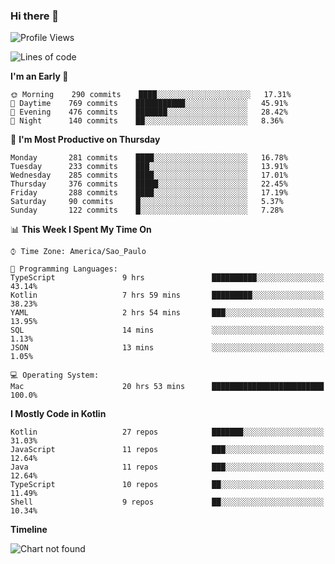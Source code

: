 ### Hi there 👋

<!--
**fernandonogueira/fernandonogueira** is a ✨ _special_ ✨ repository because its `README.md` (this file) appears on your GitHub profile.

Here are some ideas to get you started:

- 🔭 I’m currently working on ...
- 🌱 I’m currently learning ...
- 👯 I’m looking to collaborate on ...
- 🤔 I’m looking for help with ...
- 💬 Ask me about ...
- 📫 How to reach me: ...
- 😄 Pronouns: ...
- ⚡ Fun fact: ...
-->

<!--START_SECTION:waka-->
![Profile Views](http://img.shields.io/badge/Profile%20Views-0-blue)

![Lines of code](https://img.shields.io/badge/From%20Hello%20World%20I%27ve%20Written-591585%20lines%20of%20code-blue)

**I'm an Early 🐤** 

```text
🌞 Morning    290 commits    ████░░░░░░░░░░░░░░░░░░░░░   17.31% 
🌆 Daytime    769 commits    ███████████░░░░░░░░░░░░░░   45.91% 
🌃 Evening    476 commits    ███████░░░░░░░░░░░░░░░░░░   28.42% 
🌙 Night      140 commits    ██░░░░░░░░░░░░░░░░░░░░░░░   8.36%

```
📅 **I'm Most Productive on Thursday** 

```text
Monday       281 commits    ████░░░░░░░░░░░░░░░░░░░░░   16.78% 
Tuesday      233 commits    ███░░░░░░░░░░░░░░░░░░░░░░   13.91% 
Wednesday    285 commits    ████░░░░░░░░░░░░░░░░░░░░░   17.01% 
Thursday     376 commits    █████░░░░░░░░░░░░░░░░░░░░   22.45% 
Friday       288 commits    ████░░░░░░░░░░░░░░░░░░░░░   17.19% 
Saturday     90 commits     █░░░░░░░░░░░░░░░░░░░░░░░░   5.37% 
Sunday       122 commits    █░░░░░░░░░░░░░░░░░░░░░░░░   7.28%

```


📊 **This Week I Spent My Time On** 

```text
⌚︎ Time Zone: America/Sao_Paulo

💬 Programming Languages: 
TypeScript               9 hrs               ██████████░░░░░░░░░░░░░░░   43.14% 
Kotlin                   7 hrs 59 mins       █████████░░░░░░░░░░░░░░░░   38.23% 
YAML                     2 hrs 54 mins       ███░░░░░░░░░░░░░░░░░░░░░░   13.95% 
SQL                      14 mins             ░░░░░░░░░░░░░░░░░░░░░░░░░   1.13% 
JSON                     13 mins             ░░░░░░░░░░░░░░░░░░░░░░░░░   1.05%

💻 Operating System: 
Mac                      20 hrs 53 mins      █████████████████████████   100.0%

```

**I Mostly Code in Kotlin** 

```text
Kotlin                   27 repos            ███████░░░░░░░░░░░░░░░░░░   31.03% 
JavaScript               11 repos            ███░░░░░░░░░░░░░░░░░░░░░░   12.64% 
Java                     11 repos            ███░░░░░░░░░░░░░░░░░░░░░░   12.64% 
TypeScript               10 repos            ██░░░░░░░░░░░░░░░░░░░░░░░   11.49% 
Shell                    9 repos             ██░░░░░░░░░░░░░░░░░░░░░░░   10.34%

```


**Timeline**

![Chart not found](https://raw.githubusercontent.com/fernandonogueira/fernandonogueira/master/charts/bar_graph.png) 


<!--END_SECTION:waka-->
